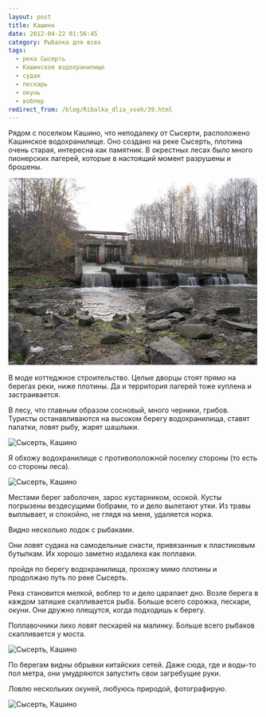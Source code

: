 ```yaml
---
layout: post
title: Кашино
date: 2012-04-22 01:56:45
category: Рыбалка для всех
tags:
  - река Сысерть
  - Кашинское водохранилище
  - судак
  - пескарь
  - окунь
  - воблер
redirect_from: /blog/Ribalka_dlia_vseh/39.html
---
```

Рядом с поселком Кашино, что неподалеку от Сысерти, расположено
Кашинское водохранилище. Оно создано на реке Сысерть, плотина очень
старая, интересна как памятник. В окрестных лесах было много пионерских
лагерей, которые в настоящий момент разрушены и брошены.

![](/uploads/images/00/00/01/2012/04/21/d83270.jpg)

В моде коттеджное строительство. Целые дворцы стоят прямо на берегах
реки, ниже плотины. Да и территория лагерей тоже куплена и
застраивается.

В лесу, что главным образом сосновый, много черники, грибов. Туристы
останавливаются на высоком берегу водохранилища, ставят палатки, ловят
рыбу, жарят шашлыки.

![Сысерть,
Кашино](/uploads/images/00/00/01/2012/04/21/4b7555.jpg)

Я обхожу водохранилище с противоположной поселку стороны (то есть со
стороны леса).

![Сысерть,
Кашино](/uploads/images/00/00/01/2012/04/21/d4e0c3.jpg)

Местами берег заболочен, зарос кустарником, осокой. Кусты погрызены
вездесущими бобрами, то и дело вылетают утки. Из травы выплывает, и
спокойно, не глядя на меня, удаляется норка.

Видно несколько лодок с рыбаками.

Они ловят судака на самодельные снасти, привязанные к пластиковым
бутылкам. Их хорошо заметно издалека как поплавки.

пройдя по берегу водохранилища, прохожу мимо плотины и продолжаю путь по
реке Сысерть.

Река становится мелкой, воблер то и дело царапает дно. Возле берега в
каждом затишке скапливается рыба. Больше всего сорожка, пескари, окуни.
Они дружно плещутся, когда подходишь к берегу.

Поплавочники лихо ловят пескарей на малинку. Больше всего рыбаков
скапливается у моста.

![Сысерть,
Кашино](/uploads/images/00/00/01/2012/04/21/27ebb4.jpg)

По берегам видны обрывки китайских сетей. Даже сюда, где и воды-то пол
метра, они умудряются запустить свои загребущие руки.

Ловлю нескольких окуней, любуюсь природой, фотографирую.

![Сысерть,
Кашино](/uploads/images/00/00/01/2012/04/21/f4851e.jpg)
